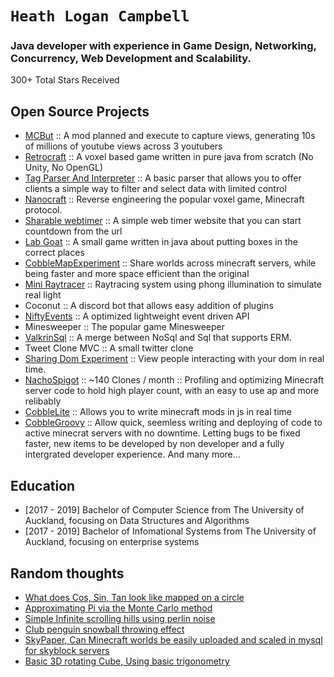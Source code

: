 # `Heath Logan Campbell`
### Java developer with experience in Game Design, Networking, Concurrency, Web Development and Scalability.

300+ Total Stars Received

## Open Source Projects
* [MCBut](https://github.com/mcbut/MinecraftBut) :: A mod planned and execute to capture views, generating 10s of millions of youtube views across 3 youtubers
* [Retrocraft](https://github.com/HeathLoganCampbell/Retro-Craft) :: A voxel based game written in pure java from scratch (No Unity, No OpenGL)
* [Tag Parser And Interpreter](https://github.com/HeathLoganCampbell/Tag-Parser-And-Interpreter) :: A basic parser that allows you to offer clients a simple way to filter and select data with limited control
* [Nanocraft](https://github.com/HeathLoganCampbell/Nanocraft) :: Reverse engineering the popular voxel game, Minecraft protocol. 
* [Sharable webtimer](https://github.com/HeathLoganCampbell/sharable-webtimer) :: A simple web timer website that you can start countdown from the url
* [Lab Goat](https://github.com/HeathLoganCampbell/LabGoat) :: A small game written in java about putting boxes in the correct places
* [CobbleMapExperiment](https://github.com/HeathLoganCampbell/CobbleMapExperiment) :: Share worlds across minecraft servers, while being faster and more space efficient than the original  
* [Mini Raytracer](https://github.com/HeathLoganCampbell/Mini-Raytracer) :: Raytracing system using phong illumination to simulate real light
* Coconut :: A discord bot that allows easy addition of plugins
* [NiftyEvents](https://github.com/HeathLoganCampbell/NiftyEvents) :: A optimized lightweight event driven API
* Minesweeper :: The popular game Minesweeper
* [ValkrinSql](https://github.com/HeathLoganCampbell/ValkrinSql) :: A merge between NoSql and Sql that supports ERM. 
* Tweet Clone MVC :: A small twitter clone
* [Sharing Dom Experiment](https://github.com/HeathLoganCampbell/Sharing-Dom-Experiment) :: View people interacting with your dom in real time.
* [NachoSpigot](https://github.com/CobbleSword/NachoSpigot) :: ~140 Clones / month :: Profiling and optimizing Minecraft server code to hold high player count, with an easy to use ap and more relibably 
* [CobbleLite](https://github.com/HeathLoganCampbell/CobbleLite) :: Allows you to write minecraft mods in js in real time
* [CobbleGroovy](https://github.com/HeathLoganCampbell/CobbleGroovy) :: Allow quick, seemless writing and deploying of code to active minecrat servers with no downtime. Letting bugs to be fixed faster, new items to be developed by non developer and a fully intergrated developer experience. 
And many more...

## Education
* [2017 - 2019] Bachelor of Computer Science from The University of Auckland, focusing on Data Structures and Algorithms
* [2017 - 2019] Bachelor of Infomational Systems from The University of Auckland, focusing on enterprise systems

## Random thoughts
* [What does Cos, Sin, Tan look like mapped on a circle](https://codepen.io/HeathLoganCampbell/pen/YzqvEqb)
* [Approximating Pi via the Monte Carlo method](https://codepen.io/HeathLoganCampbell/pen/vYxyevo)
* [Simple Infinite scrolling hills using perlin noise](https://codepen.io/HeathLoganCampbell/pen/wvJoPmP)
* [Club penguin snowball throwing effect](https://codepen.io/HeathLoganCampbell/pen/RwgOxwX)
* [SkyPaper, Can Minecraft worlds be easily uploaded and scaled in mysql for skyblock servers](https://gist.github.com/HeathLoganCampbell/bc0e7ec8d7fc8d27f4b427268627cb93)
* [Basic 3D rotating Cube, Using basic trigonometry](https://codepen.io/HeathLoganCampbell/pen/BaxXyzJ)
